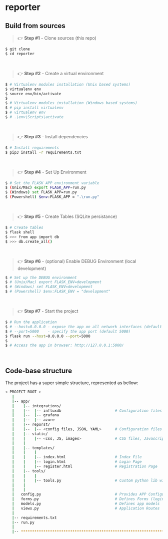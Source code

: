 # reporter


## Build from sources

> 👉 **Step #1** - Clone sources (this repo)

```bash
$ git clone 
$ cd reporter
```

<br />

> 👉 **Step #2** - Create a virtual environment

```bash
$ # Virtualenv modules installation (Unix based systems)
$ virtualenv env
$ source env/bin/activate
$
$ # Virtualenv modules installation (Windows based systems)
$ # pip install virtualenv
$ # virtualenv env
$ # .\env\Scripts\activate
```

<br />

> 👉 **Step #3** - Install dependencies

```bash
$ # Install requirements
$ pip3 install -r requirements.txt
```

<br />

> 👉 **Step #4** - Set Up Environment

```bash
$ # Set the FLASK_APP environment variable
$ (Unix/Mac) export FLASK_APP=run.py
$ (Windows) set FLASK_APP=run.py
$ (Powershell) $env:FLASK_APP = ".\run.py"
```

<br />

> 👉 **Step #5** - Create Tables (SQLite persistance)

```bash
$ # Create tables
$ flask shell
$ >>> from app import db
$ >>> db.create_all()
```

<br />

> 👉 **Step #6** - (optional) Enable DEBUG Environment (local development)

```bash
$ # Set up the DEBUG environment
$ # (Unix/Mac) export FLASK_ENV=development
$ # (Windows) set FLASK_ENV=development
$ # (Powershell) $env:FLASK_ENV = "development"
```

<br />

> 👉 **Step #7** - Start the project

```bash
$ # Run the application
$ # --host=0.0.0.0 - expose the app on all network interfaces (default 127.0.0.1)
$ # --port=5000    - specify the app port (default 5000)  
$ flask run --host=0.0.0.0 --port=5000
$
$ # Access the app in browser: http://127.0.0.1:5000/
```

<br />

## Code-base structure

The project has a super simple structure, represented as bellow:

```bash
< PROJECT ROOT >
   |
   |-- app/
   |    |-- integrations/
   |    |--  |-- influxdb                        # Configuration files with data for connecting the tool to influxdb, grafana, etc.
   |    |--  |-- grafana
   |    |--  |-- azure
   |    |-- reporst/
   |    |--  |-- <config files, JSON, YAML>      # Configuration files for reports
   |    |-- static/
   |    |    |-- <css, JS, images>               # CSS files, Javascripts files
   |    |
   |    |-- templates/
   |    |    |
   |    |    |-- index.html                      # Index File
   |    |    |-- login.html                      # Login Page
   |    |    |-- register.html                   # Registration Page
   |    |-- tools/
   |    |    |
   |    |    |-- tools.py                        # Custom python lib with functions
   |    |    
   |    |
   |   config.py                                 # Provides APP Configuration 
   |   forms.py                                  # Defines Forms (login, register) 
   |   models.py                                 # Defines app models 
   |   views.py                                  # Application Routes 
   |
   |-- requirements.txt
   |-- run.py
   |
   |-- ************************************************************************
```

<br />
